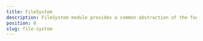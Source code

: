 ```yaml
---
title: FileSystem
description: FileSystem module provides a common abstraction of the functionality responsible for accessing and modifing files and Folders in a NativeScript application. This module provides methods allowing creating,  updating, deleting and finding a path for specific FIles and Folders. 
position: 8
slug: file-system
---
```

